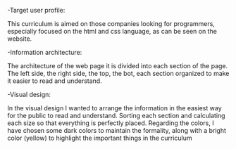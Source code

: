 -Target user profile: 

This curriculum is aimed on those companies looking for programmers, especially focused on the html and css language, as can be seen on the website.

-Information architecture:

The architecture of the web page it is divided into each section of the page. The left side, the right side, the top, the bot, each section organized to make it easier to read and understand.

-Visual design:

In the visual design I wanted to arrange the information in the easiest way for the public to read and understand. Sorting each section and calculating each size so that everything is perfectly placed.
Regarding the colors, I have chosen some dark colors to maintain the formality, along with a bright color (yellow) to highlight the important things in the curriculum
